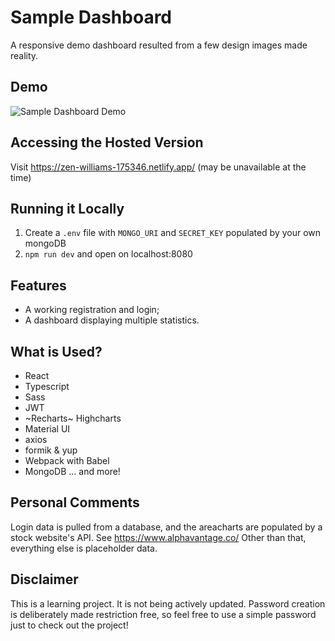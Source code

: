# Sample Dashboard
A responsive demo dashboard resulted from a few design images made reality. 

## Demo
![Sample Dashboard Demo](demo/demo.gif)

## Accessing the Hosted Version
Visit https://zen-williams-175346.netlify.app/ (may be unavailable at the time)

## Running it Locally
1. Create a `.env` file with `MONGO_URI` and `SECRET_KEY` populated by your own mongoDB
2. `npm run dev` and open on localhost:8080 

## Features
- A working registration and login;
- A dashboard displaying multiple statistics.

## What is Used?
- React
- Typescript
- Sass
- JWT
- ~Recharts~ Highcharts
- Material UI
- axios
- formik & yup
- Webpack with Babel
- MongoDB
... and more! 

## Personal Comments
Login data is pulled from a database, and the areacharts are populated by a stock website's API. See https://www.alphavantage.co/
Other than that, everything else is placeholder data.

## Disclaimer
This is a learning project. It is not being actively updated. Password creation is deliberately made restriction free, so feel free to use a simple password just to check out the project!
